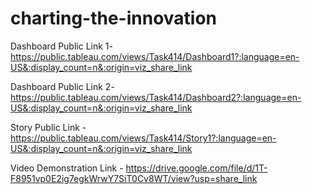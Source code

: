 # charting-the-innovation


Dashboard Public Link 1- https://public.tableau.com/views/Task414/Dashboard1?:language=en-US&:display_count=n&:origin=viz_share_link

Dashboard Public Link 2- https://public.tableau.com/views/Task414/Dashboard2?:language=en-US&:display_count=n&:origin=viz_share_link

Story Public Link - https://public.tableau.com/views/Task414/Story1?:language=en-US&:display_count=n&:origin=viz_share_link

Video Demonstration Link - https://drive.google.com/file/d/1T-F8951vp0E2ig7egkWrwY7SiT0Cv8WT/view?usp=share_link
